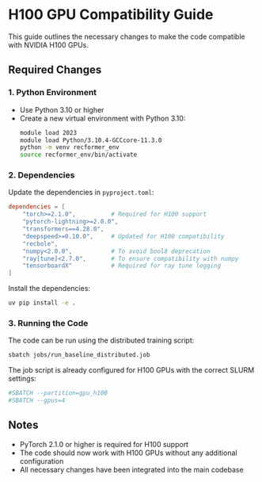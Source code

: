 # H100 GPU Compatibility Guide

This guide outlines the necessary changes to make the code compatible with NVIDIA H100 GPUs.

## Required Changes

### 1. Python Environment
- Use Python 3.10 or higher
- Create a new virtual environment with Python 3.10:
  ```bash
  module load 2023
  module load Python/3.10.4-GCCcore-11.3.0
  python -m venv recformer_env
  source recformer_env/bin/activate
  ```

### 2. Dependencies
Update the dependencies in `pyproject.toml`:
```toml
dependencies = [
    "torch>=2.1.0",          # Required for H100 support
    "pytorch-lightning>=2.0.0",
    "transformers==4.28.0",
    "deepspeed>=0.10.0",     # Updated for H100 compatibility
    "recbole",
    "numpy<2.0.0",           # To avoid bool8 deprecation
    "ray[tune]<2.7.0",       # To ensure compatibility with numpy
    "tensorboardX"           # Required for ray tune logging
]
```

Install the dependencies:
```bash
uv pip install -e .
```

### 3. Running the Code
The code can be run using the distributed training script:
```bash
sbatch jobs/run_baseline_distributed.job
```

The job script is already configured for H100 GPUs with the correct SLURM settings:
```bash
#SBATCH --partition=gpu_h100
#SBATCH --gpus=4
```

## Notes
- PyTorch 2.1.0 or higher is required for H100 support
- The code should now work with H100 GPUs without any additional configuration
- All necessary changes have been integrated into the main codebase 